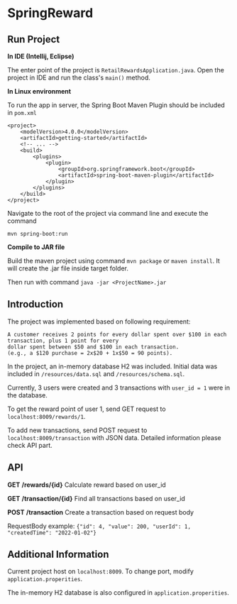 # SpringReward
## Run Project
**In IDE (Intellij, Eclipse)**

The enter point of the project is ```RetailRewardsApplication.java```. Open the project in IDE and run the class's ```main()``` method.
  
**In Linux environment**

To run the app in server, the Spring Boot Maven Plugin should be included in ```pom.xml```


```
<project>
    <modelVersion>4.0.0</modelVersion>
    <artifactId>getting-started</artifactId>
    <!-- ... -->
    <build>
        <plugins>
            <plugin>
                <groupId>org.springframework.boot</groupId>
                <artifactId>spring-boot-maven-plugin</artifactId>
            </plugin>
        </plugins>
    </build>
</project>
```

Navigate to the root of the project via command line and execute the command


```mvn spring-boot:run```

**Compile to JAR file**

Build the maven project using command ```mvn package``` or ```maven install```. It will create the .jar file inside target folder.

Then run with command ```java -jar <ProjectName>.jar```


## Introduction
The project was implemented based on following requirement:

```
A customer receives 2 points for every dollar spent over $100 in each transaction, plus 1 point for every
dollar spent between $50 and $100 in each transaction.
(e.g., a $120 purchase = 2x$20 + 1x$50 = 90 points).
```
In the project, an in-memory database H2 was included. Initial data was included in ```/resources/data.sql``` and ```/resources/schema.sql```.

Currently, 3 users were created and 3 transactions with ```user_id = 1``` were in the database.


To get the reward point of user 1, send GET request to ```localhost:8009/rewards/1```.

To add new transactions, send POST request to ```localhost:8009/transaction``` with JSON data. Detailed information please check API part.

## API
**GET** **/rewards/{id}**
Calculate reward based on user_id


**GET** **/transaction/{id}**
Find all transactions based on user_id


**POST** **/transaction** 
Create a transaction based on request body


RequestBody example: ```{"id": 4, "value": 200, "userId": 1, "createdTime": "2022-01-02"}```

## Additional Information
Current project host on ```localhost:8009```. To change port, modify ```application.properities```.

The in-memory H2 database is also configured in ```application.properities```.


